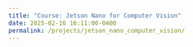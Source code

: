 ```yaml
---
title: "Course: Jetson Nano for Computer Vision"
date: 2025-02-16 16:11:00-0400
permalink: /projects/jetson_nano_computer_vision/
---
```

